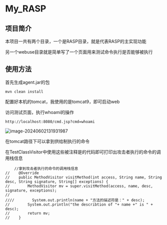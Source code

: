 # My_RASP

## 项目简介

本项目一共有两个目录，一个是RASP目录，就是代表RASP的主实现功能

另一个webuse目录就是简单写了一个页面用来测试命令执行是否能够被执行



## 使用方法

首先生成agent.jar的包

```
mvn clean install
```

配置好本机的tomcat，我使用的是tomcat9，即可启动web



访问测试页面，执行whoami的操作

```
http://localhost:8080/cmd.jsp?cmd=whoami
```

![image-20240602131931987](https://enjoyy-1322917755.cos.ap-nanjing.myqcloud.com/image-20240602131931987.png)

在tomcat路径下可以拿到供给制执行的命令





在TestClassVisitor中使用这些被注释是的代码即可打印出攻击者执行的命令的调用栈信息

```
    //拿到攻击者执行的命令的调用栈信息
//    @Override
//    public MethodVisitor visitMethod(int access, String name, String desc, String signature, String[] exceptions) {
//        MethodVisitor mv = super.visitMethod(access, name, desc, signature, exceptions);
//
////        System.out.println(name + "方法的描述符是：" + desc);
//        System.out.println("the describtion of "+ name +" is " + desc);
//        return mv;
//    }
```

